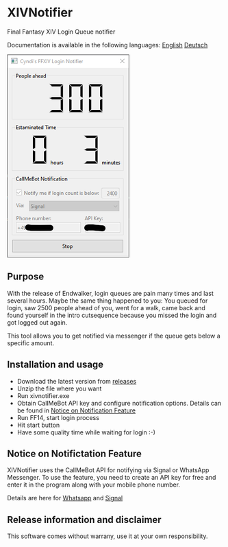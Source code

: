 # XIVNotifier

Final Fantasy XIV Login Queue notifier

Documentation is available in the following languages: [English](README.md) [Deutsch](README.de.md)

![Screenshot](screenshot.png)

## Purpose

With the release of Endwalker, login queues are pain many times and last several hours. Maybe the same thing happened to you: You queued for login, saw 2500 people ahead of you, went for a walk, came back and found yourself in the intro cutsequence because you missed the login and got logged out again.

This tool allows you to get notified via messenger if the queue gets below a specific amount.

## Installation and usage

* Download the latest version from [releases](https://github.com/vlohacks/XIVNotifier/releases/)
* Unzip the file where you want
* Run xivnotifier.exe
* Obtain CallMeBot API key and configure notification options. Details can be found in [Notice on Notification Feature](#notice-on-notification-feature)
* Run FF14, start login process
* Hit start button
* Have some quality time while waiting for login :-)

## Notice on Notifictation Feature

XIVNotifier uses the CallMeBot API for notifying via Signal or WhatsApp Messenger. To use the feature, you need to create an API key for free and enter it in the program along with your mobile phone number. 

Details are here for [Whatsapp](https://www.callmebot.com/blog/free-api-whatsapp-messages/) and [Signal](https://www.callmebot.com/blog/free-api-signal-send-messages/)

## Release information and disclaimer

This software comes without warrany, use it at your own responsibility.

